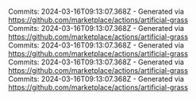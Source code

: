 Commits: 2024-03-16T09:13:07.368Z - Generated via https://github.com/marketplace/actions/artificial-grass
<br>
Commits: 2024-03-16T09:13:07.368Z - Generated via https://github.com/marketplace/actions/artificial-grass
<br>
Commits: 2024-03-16T09:13:07.368Z - Generated via https://github.com/marketplace/actions/artificial-grass
<br>
Commits: 2024-03-16T09:13:07.368Z - Generated via https://github.com/marketplace/actions/artificial-grass
<br>
Commits: 2024-03-16T09:13:07.368Z - Generated via https://github.com/marketplace/actions/artificial-grass
<br>
